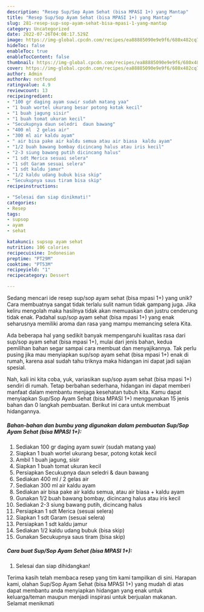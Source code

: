 ```yaml
---
description: "Resep Sup/Sop Ayam Sehat (bisa MPASI 1+) yang Mantap"
title: "Resep Sup/Sop Ayam Sehat (bisa MPASI 1+) yang Mantap"
slug: 281-resep-sup-sop-ayam-sehat-bisa-mpasi-1-yang-mantap
category: Uncategorized
date: 2022-07-26T04:08:17.529Z
image: https://img-global.cpcdn.com/recipes/ea88885090e9e9f6/680x482cq70/supsop-ayam-sehat-bisa-mpasi-1-foto-resep-utama.jpg
hideToc: false
enableToc: true
enableTocContent: false
thumbnail: https://img-global.cpcdn.com/recipes/ea88885090e9e9f6/680x482cq70/supsop-ayam-sehat-bisa-mpasi-1-foto-resep-utama.jpg
cover: https://img-global.cpcdn.com/recipes/ea88885090e9e9f6/680x482cq70/supsop-ayam-sehat-bisa-mpasi-1-foto-resep-utama.jpg
author: Admin
authorAv: notfound
ratingvalue: 4.9
reviewcount: 13
recipeingredient:
- "100 gr daging ayam suwir sudah matang yaa"
- "1 buah wortel ukurang besar potong kotak kecil"
- "1 buah jagung sisir"
- "1 buah tomat ukuran kecil"
- "Secukupnya daun seledri  daun bawang"
- "400 ml  2 gelas air"
- "300 ml air kaldu ayam"
- " air bisa pake air kaldu semua atau air biasa  kaldu ayam"
- "1/2 buah bawang bombay dicincang halus atau iris kecil"
- "2-3 siung bawang putih dicincang halus"
- "1 sdt Merica sesuai selera"
- "1 sdt Garam sesuai selera"
- "1 sdt kaldu jamur"
- "1/2 kaldu udang bubuk bisa skip"
- "Secukupnya saus tiram bisa skip"
recipeinstructions:

- "Selesai dan siap dinikmati!"
categories:
- Resep
tags:
- supsop
- ayam
- sehat

katakunci: supsop ayam sehat 
nutrition: 106 calories
recipecuisine: Indonesian
preptime: "PT29M"
cooktime: "PT53M"
recipeyield: "1"
recipecategory: Dessert

---
```





Sedang mencari ide resep sup/sop ayam sehat (bisa mpasi 1+) yang unik? Cara membuatnya sangat tidak terlalu sulit namun tidak gampang juga. Jika keliru mengolah maka hasilnya tidak akan memuaskan dan justru cenderung tidak enak. Padahal sup/sop ayam sehat (bisa mpasi 1+) yang enak seharusnya memiliki aroma dan rasa yang mampu memancing selera Kita.







Ada beberapa hal yang sedikit banyak mempengaruhi kualitas rasa dari sup/sop ayam sehat (bisa mpasi 1+), mulai dari jenis bahan, kedua pemilihan bahan segar sampai cara membuat dan menyajikannya. Tak perlu pusing jika mau menyiapkan sup/sop ayam sehat (bisa mpasi 1+) enak di rumah, karena asal sudah tahu triknya maka hidangan ini dapat jadi sajian spesial.






Nah, kali ini kita coba, yuk, variasikan sup/sop ayam sehat (bisa mpasi 1+) sendiri di rumah. Tetap berbahan sederhana, hidangan ini dapat memberi manfaat dalam membantu menjaga kesehatan tubuh kita. Kamu dapat menyiapkan Sup/Sop Ayam Sehat (bisa MPASI 1+) menggunakan 15 jenis bahan dan 0 langkah pembuatan. Berikut ini cara untuk membuat hidangannya.

<!--inarticleads1-->

##### Bahan-bahan dan bumbu yang digunakan dalam pembuatan Sup/Sop Ayam Sehat (bisa MPASI 1+):

1. Sediakan 100 gr daging ayam suwir (sudah matang yaa)
1. Siapkan 1 buah wortel ukurang besar, potong kotak kecil
1. Ambil 1 buah jagung, sisir
1. Siapkan 1 buah tomat ukuran kecil
1. Persiapkan Secukupnya daun seledri &amp; daun bawang
1. Sediakan 400 ml / 2 gelas air
1. Sediakan 300 ml air kaldu ayam
1. Sediakan  air bisa pake air kaldu semua, atau air biasa + kaldu ayam
1. Gunakan 1/2 buah bawang bombay, dicincang halus atau iris kecil
1. Sediakan 2-3 siung bawang putih, dicincang halus
1. Persiapkan 1 sdt Merica (sesuai selera)
1. Siapkan 1 sdt Garam (sesuai selera)
1. Persiapkan 1 sdt kaldu jamur
1. Sediakan 1/2 kaldu udang bubuk (bisa skip)
1. Gunakan Secukupnya saus tiram (bisa skip)




<!--inarticleads2-->

##### Cara buat Sup/Sop Ayam Sehat (bisa MPASI 1+):


1. Selesai dan siap dihidangkan!



Terima kasih telah membaca resep yang tim kami tampilkan di sini. Harapan kami, olahan Sup/Sop Ayam Sehat (bisa MPASI 1+) yang mudah di atas dapat membantu anda menyiapkan hidangan yang enak untuk keluarga/teman maupun menjadi inspirasi untuk berjualan makanan. Selamat menikmati
